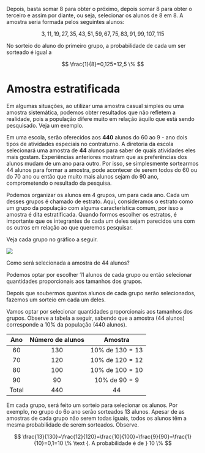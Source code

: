 Depois, basta somar 8 para obter o próximo, depois somar 8 para obter o terceiro e assim por diante, ou seja, selecionar os alunos de 8 em 8. A amostra seria formada pelos seguintes alunos:

$$
3,11,19,27,35,43,51,59,67,75,83,91,99,107,115
$$

No sorteio do aluno do primeiro grupo, a probabilidade de cada um ser sorteado é igual a

$$
\frac{1}{8}=0,125=12,5 \%
$$

# Amostra estratificada 

Em algumas situações, ao utilizar uma amostra casual simples ou uma amostra sistemática, podemos obter resultados que não refletem a realidade, pois a população difere muito em relação àquilo que está sendo pesquisado. Veja um exemplo.

Em uma escola, serão oferecidos aos $\mathbf{4 4 0}$ alunos do 60 ao 9 - ano dois tipos de atividades especiais no contraturno. A diretoria da escola selecionará uma amostra de $\mathbf{4 4}$ alunos para saber de quais atividades eles mais gostam. Experiências anteriores mostram que as preferências dos alunos mudam de um ano para outro. Por isso, se simplesmente sortearmos 44 alunos para formar a amostra, pode acontecer de serem todos do 60 ou do 70 ano ou então que muito mais alunos sejam do 90 ano, comprometendo o resultado da pesquisa.

Podemos organizar os alunos em 4 grupos, um para cada ano. Cada um desses grupos é chamado de estrato. Aqui, consideramos o estrato como um grupo da população com alguma característica comum, por isso a amostra é dita estratificada. Quando formos escolher os estratos, é importante que os integrantes de cada um deles sejam parecidos uns com os outros em relação ao que queremos pesquisar.

Veja cada grupo no gráfico a seguir.

![](https://cdn.mathpix.com/cropped/2024_06_06_0b2ecfe45968568356bfg-1.jpg?height=521&width=642&top_left_y=1378&top_left_x=238)

Como será selecionada a amostra de 44 alunos?

Podemos optar por escolher 11 alunos de cada grupo ou então selecionar quantidades proporcionais aos tamanhos dos grupos.

Depois que soubermos quantos alunos de cada grupo serão selecionados, fazemos um sorteio em cada um deles.

Vamos optar por selecionar quantidades proporcionais aos tamanhos dos grupos. Observe a tabela a seguir, sabendo que a amostra (44 alunos) corresponde a $10 \%$ da população (440 alunos).

| Ano | Número de alunos | Amostra |
| :---: | :---: | :---: |
| 60 | 130 | $10 \%$ de $130=13$ |
| 70 | 120 | $10 \%$ de $120=12$ |
| 80 | 100 | $10 \%$ de $100=10$ |
| 90 | 90 | $10 \%$ de $90=9$ |
| Total | 440 | 44 |

Em cada grupo, será feito um sorteio para selecionar os alunos. Por exemplo, no grupo do 6o ano serão sorteados 13 alunos. Apesar de as amostras de cada grupo não serem todas iguais, todos os alunos têm a mesma probabilidade de serem sorteados. Observe.

$$
\frac{13}{130}=\frac{12}{120}=\frac{10}{100}=\frac{9}{90}=\frac{1}{10}=0,1=10 \% \text {. A probabilidade é de } 10 \%
$$

